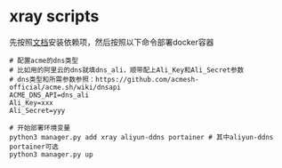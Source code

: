 # xray scripts

先按照[文档](../../README.md)安装依赖项，然后按照以下命令部署docker容器

```
# 配置acme的dns类型
# 比如用的阿里云的dns就填dns_ali，顺带配上Ali_Key和Ali_Secret参数
# dns类型和所需参数参照：https://github.com/acmesh-official/acme.sh/wiki/dnsapi
ACME_DNS_API=dns_ali
Ali_Key=xxx
Ali_Secret=yyy

# 开始部署环境变量
python3 manager.py add xray aliyun-ddns portainer # 其中aliyun-ddns portainer可选
python3 manager.py up
```
